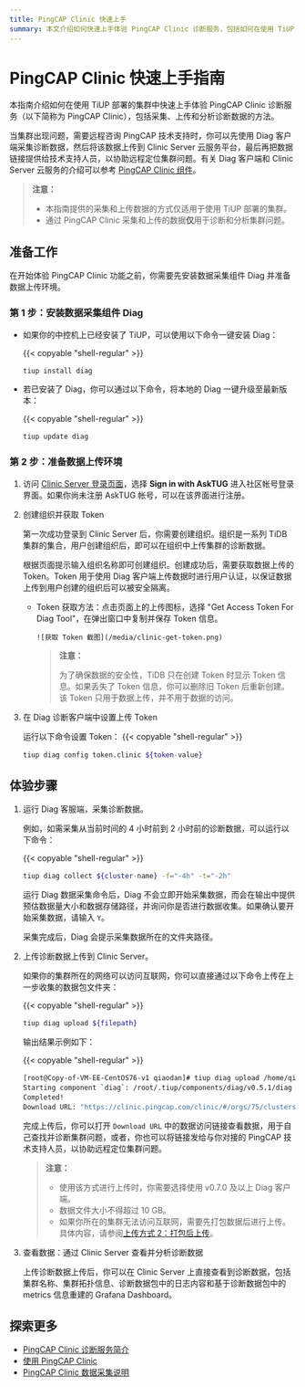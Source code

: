 ```yaml
---
title: PingCAP Clinic 快速上手
summary: 本文介绍如何快速上手体验 PingCAP Clinic 诊断服务，包括如何在使用 TiUP 部署的集群中通过 Diag 客户端采集数据，并将该数据上传到 Clinic Server 云服务平台。
---
```


# PingCAP Clinic 快速上手指南

本指南介绍如何在使用 TiUP 部署的集群中快速上手体验 PingCAP Clinic 诊断服务（以下简称为 PingCAP Clinic），包括采集、上传和分析诊断数据的方法。

当集群出现问题，需要远程咨询 PingCAP 技术支持时，你可以先使用 Diag 客户端采集诊断数据，然后将该数据上传到 Clinic Server 云服务平台，最后再把数据链接提供给技术支持人员，以协助远程定位集群问题。有关 Diag 客户端和 Clinic Server 云服务的介绍可以参考 [PingCAP Clinic 组件](/clinic/clinic-introduction.md)。

> **注意：**
>
> - 本指南提供的采集和上传数据的方式仅适用于使用 TiUP 部署的集群。
> - 通过 PingCAP Clinic 采集和上传的数据**仅**用于诊断和分析集群问题。

## 准备工作

在开始体验 PingCAP Clinic 功能之前，你需要先安装数据采集组件 Diag 并准备数据上传环境。

### 第 1 步：安装数据采集组件 Diag

- 如果你的中控机上已经安装了 TiUP，可以使用以下命令一键安装 Diag：

    {{< copyable "shell-regular" >}}

    ```bash
    tiup install diag
    ```

- 若已安装了 Diag，你可以通过以下命令，将本地的 Diag 一键升级至最新版本：

    {{< copyable "shell-regular" >}}

    ```bash
    tiup update diag
    ```

### 第 2 步：准备数据上传环境


1. 访问 [Clinic Server 登录页面](https://clinic.pingcap.com/clinic/#/login)，选择 **Sign in with AskTUG** 进入社区帐号登录界面。如果你尚未注册 AskTUG 帐号，可以在该界面进行注册。

2. 创建组织并获取 Token

    第一次成功登录到 Clinic Server 后，你需要创建组织。组织是一系列 TiDB 集群的集合，用户创建组织后，即可以在组织中上传集群的诊断数据。

    根据页面提示输入组织名称即可创建组织。创建成功后，需要获取数据上传的 Token。Token 用于使用 Diag 客户端上传数据时进行用户认证，以保证数据上传到用户创建的组织后可以被安全隔离。

    - Token 获取方法：点击页面上的上传图标，选择 "Get Access Token For Diag Tool"，在弹出窗口中复制并保存 Token 信息。

          ![获取 Token 截图](/media/clinic-get-token.png)

        > **注意：**
        >
        > 为了确保数据的安全性，TiDB 只在创建 Token 时显示 Token 信息。如果丢失了 Token 信息，你可以删除旧 Token 后重新创建。
        > 该 Token 只用于数据上传，并不用于数据的访问。

3. 在 Diag 诊断客户端中设置上传 Token

    运行以下命令设置 Token：
    {{< copyable "shell-regular" >}}

    ```bash
    tiup diag config token.clinic ${token-value}
    ```
## 体验步骤

1. 运行 Diag 客服端，采集诊断数据。

    例如，如需采集从当前时间的 4 小时前到 2 小时前的诊断数据，可以运行以下命令：

    {{< copyable "shell-regular" >}}

    ```bash
    tiup diag collect ${cluster-name} -f="-4h" -t="-2h"
    ```

    运行 Diag 数据采集命令后，Diag 不会立即开始采集数据，而会在输出中提供预估数据量大小和数据存储路径，并询问你是否进行数据收集。如果确认要开始采集数据，请输入 `Y`。

    采集完成后，Diag 会提示采集数据所在的文件夹路径。

2. 上传诊断数据上传到 Clinic Server。

    如果你的集群所在的网络可以访问互联网，你可以直接通过以下命令上传在上一步收集的数据包文件夹：

    {{< copyable "shell-regular" >}}

    ```bash
    tiup diag upload ${filepath}
    ```

    输出结果示例如下：

    {{< copyable "shell-regular" >}}

    ```bash
    [root@Copy-of-VM-EE-CentOS76-v1 qiaodan]# tiup diag upload /home/qiaodan/diag-fNTnz5MGhr6
    Starting component `diag`: /root/.tiup/components/diag/v0.5.1/diag upload /home/qiaodan/diag-fNTnz5MGhr6
    Completed!
    Download URL: "https://clinic.pingcap.com/clinic/#/orgs/75/clusters/7055188676317281573 "
    ```

    完成上传后，你可以打开 `Download URL` 中的数据访问链接查看数据，用于自己查找并诊断集群问题，或者，你也可以将链接发给与你对接的 PingCAP 技术支持人员，以协助远程定位集群问题。

    > **注意：**
    >
    > - 使用该方式进行上传时，你需要选择使用 v0.7.0 及以上 Diag 客户端。
    > - 数据文件大小不得超过 10 GB。
    > - 如果你所在的集群无法访问互联网，需要先打包数据后进行上传。具体内容，请参阅[上传方式 2：打包后上传](/clinic/clinic-user-guide-for-tiup.md##方式-2-打包后上传)。

3. 查看数据：通过 Clinic Server 查看并分析诊断数据

    上传诊断数据上传后，你可以在 Clinic Server 上直接查看到诊断数据，包括集群名称、集群拓扑信息、诊断数据包中的日志内容和基于诊断数据包中的 metrics 信息重建的 Grafana Dashboard。

## 探索更多

- [PingCAP Clinic 诊断服务简介](/clinic/clinic-introduction.md)
- [使用 PingCAP Clinic](/clinic/clinic-user-guide-for-tiup.md)
- [PingCAP Clinic 数据采集说明](/clinic/clinic-data-instruction-for-tiup.md)